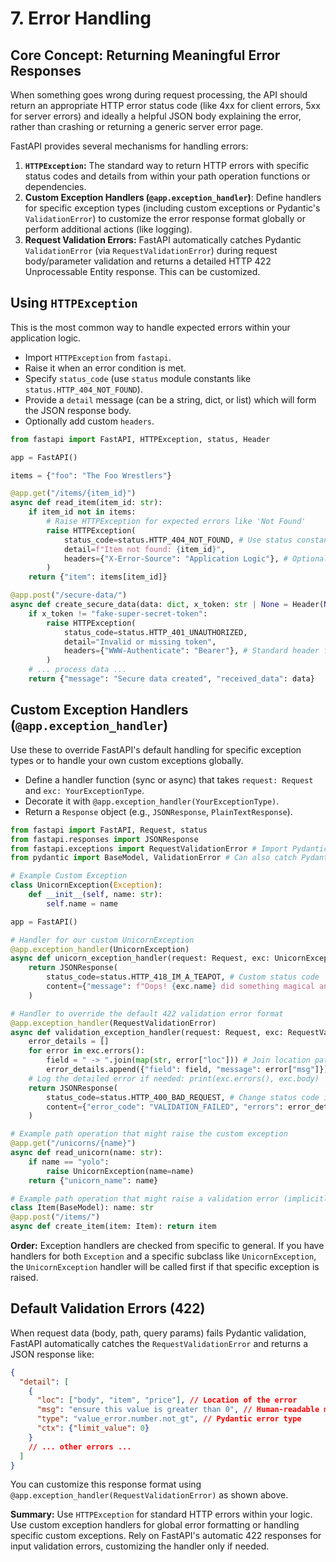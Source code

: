 # 7. Error Handling

## Core Concept: Returning Meaningful Error Responses

When something goes wrong during request processing, the API should return an appropriate HTTP error status code (like 4xx for client errors, 5xx for server errors) and ideally a helpful JSON body explaining the error, rather than crashing or returning a generic server error page.

FastAPI provides several mechanisms for handling errors:

1.  **`HTTPException`:** The standard way to return HTTP errors with specific status codes and details from within your path operation functions or dependencies.
2.  **Custom Exception Handlers (`@app.exception_handler`)**: Define handlers for specific exception types (including custom exceptions or Pydantic's `ValidationError`) to customize the error response format globally or perform additional actions (like logging).
3.  **Request Validation Errors:** FastAPI automatically catches Pydantic `ValidationError` (via `RequestValidationError`) during request body/parameter validation and returns a detailed HTTP 422 Unprocessable Entity response. This can be customized.

## Using `HTTPException`

This is the most common way to handle expected errors within your application logic.

-   Import `HTTPException` from `fastapi`.
-   Raise it when an error condition is met.
-   Specify `status_code` (use `status` module constants like `status.HTTP_404_NOT_FOUND`).
-   Provide a `detail` message (can be a string, dict, or list) which will form the JSON response body.
-   Optionally add custom `headers`.

```python
from fastapi import FastAPI, HTTPException, status, Header

app = FastAPI()

items = {"foo": "The Foo Wrestlers"}

@app.get("/items/{item_id}")
async def read_item(item_id: str):
    if item_id not in items:
        # Raise HTTPException for expected errors like 'Not Found'
        raise HTTPException(
            status_code=status.HTTP_404_NOT_FOUND, # Use status constants
            detail=f"Item not found: {item_id}",
            headers={"X-Error-Source": "Application Logic"}, # Optional custom headers
        )
    return {"item": items[item_id]}

@app.post("/secure-data/")
async def create_secure_data(data: dict, x_token: str | None = Header(None)):
    if x_token != "fake-super-secret-token":
        raise HTTPException(
            status_code=status.HTTP_401_UNAUTHORIZED,
            detail="Invalid or missing token",
            headers={"WWW-Authenticate": "Bearer"}, # Standard header for 401
        )
    # ... process data ...
    return {"message": "Secure data created", "received_data": data}
```

## Custom Exception Handlers (`@app.exception_handler`)

Use these to override FastAPI's default handling for specific exception types or to handle your own custom exceptions globally.

-   Define a handler function (sync or async) that takes `request: Request` and `exc: YourExceptionType`.
-   Decorate it with `@app.exception_handler(YourExceptionType)`.
-   Return a `Response` object (e.g., `JSONResponse`, `PlainTextResponse`).

```python
from fastapi import FastAPI, Request, status
from fastapi.responses import JSONResponse
from fastapi.exceptions import RequestValidationError # Import Pydantic validation error
from pydantic import BaseModel, ValidationError # Can also catch Pydantic errors directly

# Example Custom Exception
class UnicornException(Exception):
    def __init__(self, name: str):
        self.name = name

app = FastAPI()

# Handler for our custom UnicornException
@app.exception_handler(UnicornException)
async def unicorn_exception_handler(request: Request, exc: UnicornException):
    return JSONResponse(
        status_code=status.HTTP_418_IM_A_TEAPOT, # Custom status code
        content={"message": f"Oops! {exc.name} did something magical and broke it."},
    )

# Handler to override the default 422 validation error format
@app.exception_handler(RequestValidationError)
async def validation_exception_handler(request: Request, exc: RequestValidationError):
    error_details = []
    for error in exc.errors():
        field = " -> ".join(map(str, error["loc"])) # Join location path
        error_details.append({"field": field, "message": error["msg"]})
    # Log the detailed error if needed: print(exc.errors(), exc.body)
    return JSONResponse(
        status_code=status.HTTP_400_BAD_REQUEST, # Change status code if desired
        content={"error_code": "VALIDATION_FAILED", "errors": error_details},
    )

# Example path operation that might raise the custom exception
@app.get("/unicorns/{name}")
async def read_unicorn(name: str):
    if name == "yolo":
        raise UnicornException(name=name)
    return {"unicorn_name": name}

# Example path operation that might raise a validation error (implicitly)
class Item(BaseModel): name: str
@app.post("/items/")
async def create_item(item: Item): return item

```

**Order:** Exception handlers are checked from specific to general. If you have handlers for both `Exception` and a specific subclass like `UnicornException`, the `UnicornException` handler will be called first if that specific exception is raised.

## Default Validation Errors (422)

When request data (body, path, query params) fails Pydantic validation, FastAPI automatically catches the `RequestValidationError` and returns a JSON response like:

```json
{
  "detail": [
    {
      "loc": ["body", "item", "price"], // Location of the error
      "msg": "ensure this value is greater than 0", // Human-readable message
      "type": "value_error.number.not_gt", // Pydantic error type
      "ctx": {"limit_value": 0}
    }
    // ... other errors ...
  ]
}
```

You can customize this response format using `@app.exception_handler(RequestValidationError)` as shown above.

**Summary:** Use `HTTPException` for standard HTTP errors within your logic. Use custom exception handlers for global error formatting or handling specific custom exceptions. Rely on FastAPI's automatic 422 responses for input validation errors, customizing the handler only if needed.